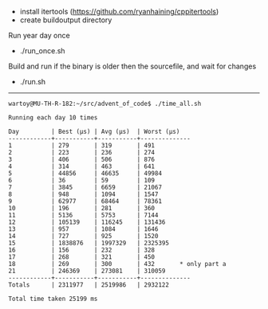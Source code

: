 - install itertools (https://github.com/ryanhaining/cppitertools)
- create buildoutput directory

Run year day once
- ./run_once.sh <year> <day>

Build and run <year> <day> if the binary is older then the sourcefile, and wait for changes
- ./run.sh <year> <day>


---
```
wartoy@MU-TH-R-182:~/src/advent_of_code$ ./time_all.sh 

Running each day 10 times

Day         | Best (µs) | Avg (µs)  | Worst (µs)
------------+-----------+-----------+--------------
1           | 279       | 319       | 491
2           | 223       | 236       | 274
3           | 406       | 506       | 876
4           | 314       | 463       | 641
5           | 44856     | 46635     | 49984
6           | 36        | 59        | 109
7           | 3845      | 6659      | 21067
8           | 948       | 1094      | 1547
9           | 62977     | 68464     | 78361
10          | 196       | 281       | 360
11          | 5136      | 5753      | 7144
12          | 105139    | 116245    | 131436
13          | 957       | 1084      | 1646
14          | 727       | 925       | 1520
15          | 1838876   | 1997329   | 2325395
16          | 156       | 232       | 328
17          | 268       | 321       | 450
18          | 269       | 300       | 432       * only part a
21          | 246369    | 273081    | 310059
------------+-----------+-----------+--------------
Totals      | 2311977   | 2519986   | 2932122

Total time taken 25199 ms
```

